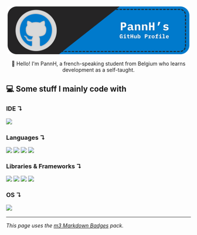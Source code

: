 <p align="center">
  <img height="130" src="./assets/banner.svg" alt="PannH's GitHub Profile"/>
</p>

<p align="center">
   👋 Hello! I'm PannH, a french-speaking student from Belgium who learns development as a self-taught.
</p>

## 💻 Some stuff I mainly code with
### IDE ↴
<img height="25" src="https://ziadoua.github.io/m3-Markdown-Badges/badges/VisualStudioCode/visualstudiocode1.svg">

### Languages ↴
<img height="25" src="https://ziadoua.github.io/m3-Markdown-Badges/badges/HTML/html1.svg">
<img height="25" src="https://ziadoua.github.io/m3-Markdown-Badges/badges/CSS/css1.svg">
<img height="25" src="https://ziadoua.github.io/m3-Markdown-Badges/badges/Javascript/javascript3.svg">
<img height="25" src="https://ziadoua.github.io/m3-Markdown-Badges/badges/TypeScript/typescript1.svg">

### Libraries & Frameworks ↴
<img height="25" src="https://ziadoua.github.io/m3-Markdown-Badges/badges/npm/npm1.svg">
<img height="25" src="https://ziadoua.github.io/m3-Markdown-Badges/badges/React/react2.svg">
<img height="25" src="https://ziadoua.github.io/m3-Markdown-Badges/badges/Express/express1.svg">
<img height="25" src="https://ziadoua.github.io/m3-Markdown-Badges/badges/NodeJS/nodejs1.svg">

### OS ↴
<img height="25" src="https://ziadoua.github.io/m3-Markdown-Badges/badges/Windows/windows1.svg">

---

*This page uses the [m3 Markdown Badges](https://github.com/ziadOUA/m3-Markdown-Badges) pack.*